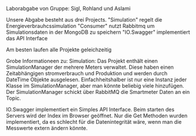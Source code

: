 Laborabgabe von Gruppe: Sigl, Rohland und Aslami

Unsere Abgabe besteht aus drei Projects. 
"Simulation" regelt die Energieverbrauhcssimulation
"Consumer" nutzt Rabbitmq um Simulationsdaten in der MongoDB zu speichern
"IO.Swagger" implementiert das API Interface

Am besten laufen alle Projekte geleichzeitig

Grobe Informationeen zu:
Simulation: Das Projekt enthält einen SimulationManager der mehrere Meters verwaltet. Diese haben einen Zeitabhängigen stromverbrauch und Produktion und werden durch DateTime Objekte ausgelesen. Einfachheitshalber ist nur eine Instanz jeder Klasse im SimulationManager, aber man könnte beliebig viele hinzufügen. Der SimulationManager schickt über RabbitMQ die Smartmeter Daten an ein Topic.


IO.Swagger implementiert ein Simples API Interface. Beim starten des Servers wird der Index im Browser geöffnet. Nur die Get Methoden wurden implementiert, da es schlecht für die Datenintegrität wäre, wenn man die Messwerte extern ändern könnte.
